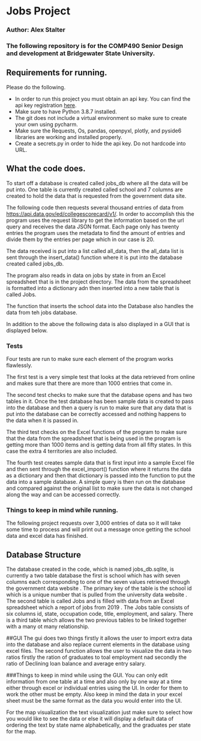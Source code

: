 # Jobs Project
### Author: Alex Stalter
### The following repository is for the COMP490 Senior Design and development at Bridgewater State University.

## Requirements for running.

Please do the following.

- In order to run this project you must obtain an api key. You can find the api key registration [here](https://api.data.gov/signup/).
- Make sure to have Python 3.8.7 installed.
- The git does not include a virtual environment so make sure to create your own using pycharm.   
- Make sure the Requests, Os, pandas, openpyxl, plotly, and pyside6 libraries are working and installed properly.
- Create a secrets.py in order to hide the api key. Do not hardcode into URL.

## What the code does.
To start off a database is created called jobs_db where all the data will be put into. One table is currently created 
called school and 7 columns are created to hold the data that is requested from the government data site.

The following code then requests several thousand entries of data from https://api.data.gov/ed/collegescorecard/v1/. In order 
to accomplish this the program uses the request library to get the information based on the url query and receives the data
JSON format. Each page only has twenty entries the program uses the metadata to find the amount of entries and divide
them by the entries per page which in our case is 20. 

The data received is put into a list called all_data, then the all_data list is sent through the insert_data() function
where it is put into the database created called jobs_db. 

The program also reads in data on jobs by state in from an Excel spreadsheet that is in the project directory. The data 
from the spreadsheet is formatted into a dictionary adn then inserted into a new table that is called Jobs.

The function that inserts the school data into the Database also handles the data from teh jobs database.

In addition to the above the following data is also displayed in a GUI that is displayed below.

### Tests
Four tests are run to make sure each element of the program works flawlessly.

The first test is a very simple test that looks at the data retrieved from online and makes sure that there are more
than 1000 entries that come in.

The second test checks to make sure that the database opens and has two tables in it. Once the test database has been
sample data is created to pass into the database and then a query is run to make sure that any data that is put into the 
database can be correctly accessed and nothing happens to the data when it is passed in. 

The third test checks on the Excel functions of the program to make sure that the data from the spreadsheet that is
being used in the program is getting more than 1000 items and is getting data from all fifty states. In this case the
extra 4 territories are also included.

The fourth test creates sample data that is first input into a sample Excel file and then sent through the excel_import()
function where it returns the data as a dictionary and then that dictionary is passed into the function to put the data 
into a sample database. A simple query is then run on the database and compared against the original list to make sure
the data is not changed along the way and can be accessed correctly.

### Things to keep in mind while running.

The following project requests over 3,000 entries of data so it will take some time to process and will print out
a message once getting the school data and excel data has finished.

## Database Structure
The database created in the code, which is named jobs_db.sqlite, is currently a two table database the first is school 
which has with seven columns each corresponding to one of the seven values retrieved through the government data website
. The primary key of the table is the school id which is a unique number that is pulled from the university data website
. The second table is called Jobs and is filled with data from an Excel spreadsheet which a report of jobs from 2019
. The Jobs table consists of six columns id, state, occupation code, title, employment, and salary. There is a third 
table which allows the two previous tables to be linked together with a many ot many relationship.

##GUI
The gui does two things firstly it allows the user to import extra data into the database and also replace current
elements in the database using excel files. The second function allows the user to visualize the data in two ratios
firstly the ration of graduates to toal employment nad secondly the ratio of Declining loan balance and average entry
salary.

###Things to keep in mind while using the GUI.
You can only edit information from one table at a time and also only by one way at a time either through excel
or individual entries using the UI. In order for them to work the other must be empty. Also keep in mind
the data in your excel sheet must be the same format as the data you would enter into the UI.

For the map visualization the text visualization just make sure to select how you would like to see the data or else it 
will display a default data of ordering the text by state name alphabetically, and the graduates per state for the map.
